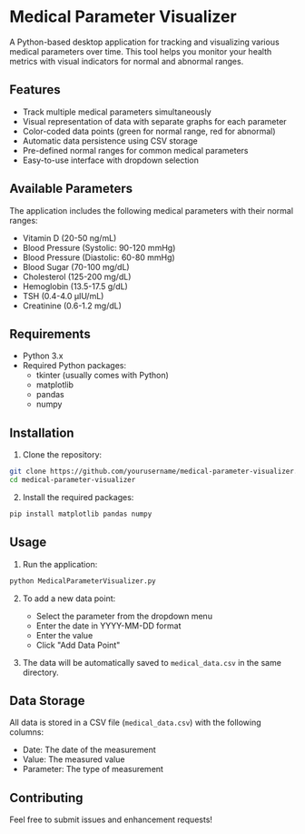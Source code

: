 # Medical Parameter Visualizer

A Python-based desktop application for tracking and visualizing various medical parameters over time. This tool helps you monitor your health metrics with visual indicators for normal and abnormal ranges.

## Features

- Track multiple medical parameters simultaneously
- Visual representation of data with separate graphs for each parameter
- Color-coded data points (green for normal range, red for abnormal)
- Automatic data persistence using CSV storage
- Pre-defined normal ranges for common medical parameters
- Easy-to-use interface with dropdown selection

## Available Parameters

The application includes the following medical parameters with their normal ranges:

- Vitamin D (20-50 ng/mL)
- Blood Pressure (Systolic: 90-120 mmHg)
- Blood Pressure (Diastolic: 60-80 mmHg)
- Blood Sugar (70-100 mg/dL)
- Cholesterol (125-200 mg/dL)
- Hemoglobin (13.5-17.5 g/dL)
- TSH (0.4-4.0 µIU/mL)
- Creatinine (0.6-1.2 mg/dL)

## Requirements

- Python 3.x
- Required Python packages:
  - tkinter (usually comes with Python)
  - matplotlib
  - pandas
  - numpy

## Installation

1. Clone the repository:
```bash
git clone https://github.com/yourusername/medical-parameter-visualizer.git
cd medical-parameter-visualizer
```

2. Install the required packages:
```bash
pip install matplotlib pandas numpy
```

## Usage

1. Run the application:
```bash
python MedicalParameterVisualizer.py
```

2. To add a new data point:
   - Select the parameter from the dropdown menu
   - Enter the date in YYYY-MM-DD format
   - Enter the value
   - Click "Add Data Point"

3. The data will be automatically saved to `medical_data.csv` in the same directory.

## Data Storage

All data is stored in a CSV file (`medical_data.csv`) with the following columns:
- Date: The date of the measurement
- Value: The measured value
- Parameter: The type of measurement

## Contributing

Feel free to submit issues and enhancement requests! 